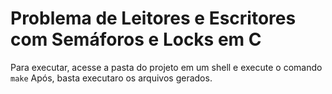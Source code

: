 # Problema de Leitores e Escritores com Semáforos e Locks em C

Para executar, acesse a pasta do projeto em um shell e execute o comando `make`
Após, basta executaro os arquivos gerados.
